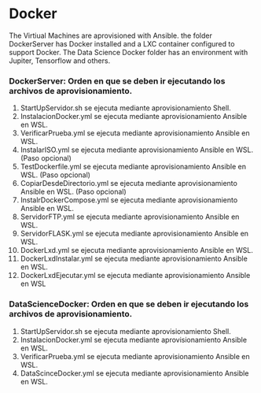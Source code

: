 # Docker
The Virtiual Machines are aprovisioned with Ansible. the folder DockerServer has Docker installed and a LXC container configured to support Docker. The Data Science Docker folder has an environment with Jupiter, Tensorflow and others.

### DockerServer: Orden en que se deben ir ejecutando los archivos de aprovisionamiento.
  1. StartUpServidor.sh se ejecuta mediante aprovisionamiento Shell.
  2. InstalacionDocker.yml se ejecuta mediante aprovisionamiento Ansible en WSL.
  3. VerificarPrueba.yml se ejecuta mediante aprovisionamiento Ansible en WSL.
  3. InstalarISO.yml se ejecuta mediante aprovisionamiento Ansible en WSL. (Paso opcional)
  4. TestDockerfile.yml se ejecuta mediante aprovisionamiento Ansible en WSL. (Paso opcional)
  5. CopiarDesdeDirectorio.yml se ejecuta mediante aprovisionamiento Ansible en WSL. (Paso opcional)
  6. InstalrDockerCompose.yml se ejecuta mediante aprovisionamiento Ansible en WSL. 
  7. ServidorFTP.yml se ejecuta mediante aprovisionamiento Ansible en WSL. 
  8. ServidorFLASK.yml se ejecuta mediante aprovisionamiento Ansible en WSL.
  9. DockerLxd.yml se ejecuta mediante aprovisionamiento Ansible en WSL.
  10. DockerLxdInstalar.yml se ejecuta mediante aprovisionamiento Ansible en WSL.
  11. DockerLxdEjecutar.yml se ejecuta mediante aprovisionamiento Ansible en WSL
  
### DataScienceDocker: Orden en que se deben ir ejecutando los archivos de aprovisionamiento.
  1. StartUpServidor.sh se ejecuta mediante aprovisionamiento Shell.
  2. InstalacionDocker.yml se ejecuta mediante aprovisionamiento Ansible en WSL.
  3. VerificarPrueba.yml se ejecuta mediante aprovisionamiento Ansible en WSL.
  4. DataScinceDocker.yml se ejecuta mediante aprovisionamiento Ansible en WSL.
